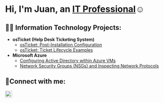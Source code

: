 <h1>Hi, I'm Juan, an <a href="https://linkedin.com/in/DeJuanmcglory">IT Professional</a>☺</h1>

<h2>👨‍💻 Information Technology Projects:</h2>

- <b>osTicket (Help Desk Ticketing System)</b>
  - [osTicket: Post-Installation Configuration](https://github.com/juanmcglory/post-install-config)
  - [osTicket: Ticket Lifecycle Examples](https://github.com/juanmcglory/ticket-lifecycle)
- <b>Microsoft Azure</b>
  - [Configuring Active Directory within Azure VMs](https://github.com/juanmcglory/configure-ad)
  - [Network Security Groups (NSGs) and Inspecting Network Protocols](https://github.com/juanmcglory/azure-network-protocols)

<h2>🤳Connect with me:</h2>


[<img align="left" alt="Josh | LinkedIn" width="22px" src="https://cdn.jsdelivr.net/npm/simple-icons@v3/icons/linkedin.svg" />][linkedin]



[linkedin]: https://linkedin.com/in/Dejuanmcglory
